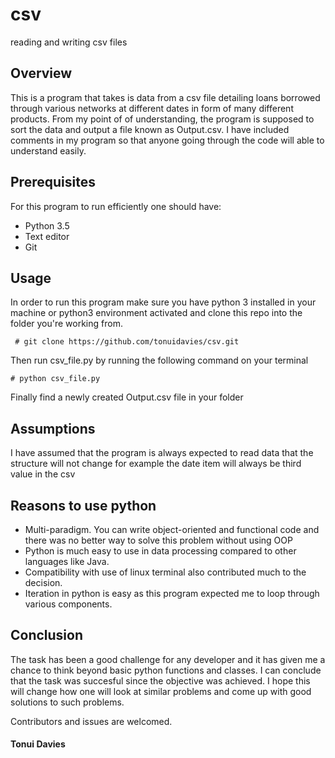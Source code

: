 # csv
reading and writing csv files

## Overview
This is a program that takes is data from a csv file detailing loans borrowed through various networks at different dates in form of many different products.
From my point of of understanding, the program is supposed to sort the data and output a file known as Output.csv.
I have included comments in my program so that anyone going through the code will able to understand easily.


## Prerequisites
For this program to run efficiently one should have:
* Python 3.5
* Text editor
* Git

## Usage
In order to run this program make sure you have python 3 installed in your machine or python3 environment activated and clone this repo into the folder you're working from.

` # git clone https://github.com/tonuidavies/csv.git`

Then run csv_file.py by running the following command on your terminal

`# python csv_file.py`

Finally find a newly created Output.csv file in your folder
 
 
 
## Assumptions
 
I have assumed that the program is always expected to read data that the structure will not change for example the date item will always be third value in the csv

## Reasons to use python

* Multi-paradigm. You can write object-oriented and functional code and there was no better way to solve this problem without using OOP
* Python is much easy to use in data processing compared to other languages like Java.
* Compatibility with use of linux terminal also contributed much to the decision.
* Iteration in python is easy as this program expected me to loop through various components.

## Conclusion
The task has been a good challenge for any developer and it has given me a chance to think beyond basic python functions and classes. I can conclude that the task was succesful since the objective was achieved. 
I hope this will change how one will look at similar problems and come up with good solutions to such problems.

Contributors and issues are welcomed.

#### Tonui Davies


 
 

